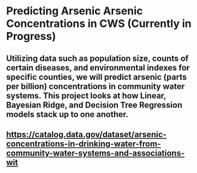 # Predicting Arsenic Arsenic Concentrations in CWS (Currently in Progress)

## Utilizing data such as population size, counts of certain diseases, and environmental indexes for specific counties, we will predict arsenic (parts per billion) concentrations in community water systems. This project looks at how Linear, Bayesian Ridge, and Decision Tree Regression models stack up to one another.

## https://catalog.data.gov/dataset/arsenic-concentrations-in-drinking-water-from-community-water-systems-and-associations-wit

